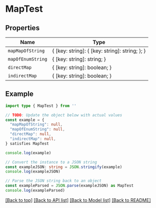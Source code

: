 
# MapTest


## Properties

Name | Type
------------ | -------------
`mapMapOfString` | { [key: string]: { [key: string]: string; }; }
`mapOfEnumString` | { [key: string]: string; }
`directMap` | { [key: string]: boolean; }
`indirectMap` | { [key: string]: boolean; }

## Example

```typescript
import type { MapTest } from ''

// TODO: Update the object below with actual values
const example = {
  "mapMapOfString": null,
  "mapOfEnumString": null,
  "directMap": null,
  "indirectMap": null,
} satisfies MapTest

console.log(example)

// Convert the instance to a JSON string
const exampleJSON: string = JSON.stringify(example)
console.log(exampleJSON)

// Parse the JSON string back to an object
const exampleParsed = JSON.parse(exampleJSON) as MapTest
console.log(exampleParsed)
```

[[Back to top]](#) [[Back to API list]](../README.md#api-endpoints) [[Back to Model list]](../README.md#models) [[Back to README]](../README.md)


